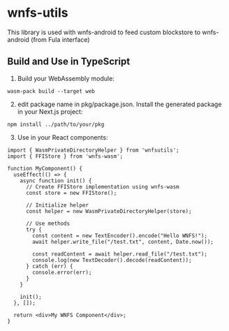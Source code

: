 # wnfs-utils

This library is used with wnfs-android to feed custom blockstore to wnfs-android (from Fula interface)

## Build and Use in TypeScript

1. Build your WebAssembly module:

```
wasm-pack build --target web
```

2. edit package name in pkg/package.json. Install the generated package in your Next.js project:

```
npm install ../path/to/your/pkg
```

3. Use in your React components:

```
import { WasmPrivateDirectoryHelper } from 'wnfsutils';
import { FFIStore } from 'wnfs-wasm';

function MyComponent() {
  useEffect(() => {
    async function init() {
      // Create FFIStore implementation using wnfs-wasm
      const store = new FFIStore();
      
      // Initialize helper
      const helper = new WasmPrivateDirectoryHelper(store);
      
      // Use methods
      try {
        const content = new TextEncoder().encode("Hello WNFS!");
        await helper.write_file("/test.txt", content, Date.now());
        
        const readContent = await helper.read_file("/test.txt");
        console.log(new TextDecoder().decode(readContent));
      } catch (err) {
        console.error(err);
      }
    }
    
    init();
  }, []);

  return <div>My WNFS Component</div>;
}
```
